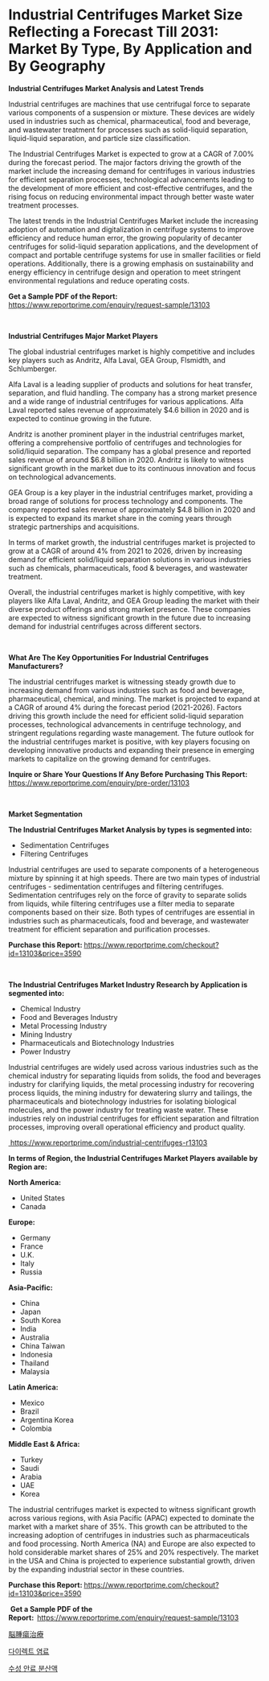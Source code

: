 <p><h1>Industrial Centrifuges Market Size Reflecting a Forecast Till 2031: Market By Type, By Application and By Geography</h1></p><p><strong>Industrial Centrifuges Market Analysis and Latest Trends</strong></p>
<p><p>Industrial centrifuges are machines that use centrifugal force to separate various components of a suspension or mixture. These devices are widely used in industries such as chemical, pharmaceutical, food and beverage, and wastewater treatment for processes such as solid-liquid separation, liquid-liquid separation, and particle size classification.</p><p>The Industrial Centrifuges Market is expected to grow at a CAGR of 7.00% during the forecast period. The major factors driving the growth of the market include the increasing demand for centrifuges in various industries for efficient separation processes, technological advancements leading to the development of more efficient and cost-effective centrifuges, and the rising focus on reducing environmental impact through better waste water treatment processes.</p><p>The latest trends in the Industrial Centrifuges Market include the increasing adoption of automation and digitalization in centrifuge systems to improve efficiency and reduce human error, the growing popularity of decanter centrifuges for solid-liquid separation applications, and the development of compact and portable centrifuge systems for use in smaller facilities or field operations. Additionally, there is a growing emphasis on sustainability and energy efficiency in centrifuge design and operation to meet stringent environmental regulations and reduce operating costs.</p></p>
<p><strong>Get a Sample PDF of the Report:&nbsp;</strong> <a href="https://www.reportprime.com/enquiry/request-sample/13103">https://www.reportprime.com/enquiry/request-sample/13103</a></p>
<p>&nbsp;</p>
<p><strong>Industrial Centrifuges Major Market Players</strong></p>
<p><p>The global industrial centrifuges market is highly competitive and includes key players such as Andritz, Alfa Laval, GEA Group, Flsmidth, and Schlumberger. </p><p>Alfa Laval is a leading supplier of products and solutions for heat transfer, separation, and fluid handling. The company has a strong market presence and a wide range of industrial centrifuges for various applications. Alfa Laval reported sales revenue of approximately $4.6 billion in 2020 and is expected to continue growing in the future.</p><p>Andritz is another prominent player in the industrial centrifuges market, offering a comprehensive portfolio of centrifuges and technologies for solid/liquid separation. The company has a global presence and reported sales revenue of around $6.8 billion in 2020. Andritz is likely to witness significant growth in the market due to its continuous innovation and focus on technological advancements.</p><p>GEA Group is a key player in the industrial centrifuges market, providing a broad range of solutions for process technology and components. The company reported sales revenue of approximately $4.8 billion in 2020 and is expected to expand its market share in the coming years through strategic partnerships and acquisitions.</p><p>In terms of market growth, the industrial centrifuges market is projected to grow at a CAGR of around 4% from 2021 to 2026, driven by increasing demand for efficient solid/liquid separation solutions in various industries such as chemicals, pharmaceuticals, food & beverages, and wastewater treatment.</p><p>Overall, the industrial centrifuges market is highly competitive, with key players like Alfa Laval, Andritz, and GEA Group leading the market with their diverse product offerings and strong market presence. These companies are expected to witness significant growth in the future due to increasing demand for industrial centrifuges across different sectors.</p></p>
<p>&nbsp;</p>
<p><strong>What Are The Key Opportunities For Industrial Centrifuges Manufacturers?</strong></p>
<p><p>The industrial centrifuges market is witnessing steady growth due to increasing demand from various industries such as food and beverage, pharmaceutical, chemical, and mining. The market is projected to expand at a CAGR of around 4% during the forecast period (2021-2026). Factors driving this growth include the need for efficient solid-liquid separation processes, technological advancements in centrifuge technology, and stringent regulations regarding waste management. The future outlook for the industrial centrifuges market is positive, with key players focusing on developing innovative products and expanding their presence in emerging markets to capitalize on the growing demand for centrifuges.</p></p>
<p><strong>Inquire or Share Your Questions If Any Before Purchasing This Report:</strong> <a href="https://www.reportprime.com/enquiry/pre-order/13103">https://www.reportprime.com/enquiry/pre-order/13103</a></p>
<p>&nbsp;</p>
<p><strong>Market Segmentation</strong></p>
<p><strong>The Industrial Centrifuges Market Analysis by types is segmented into:</strong></p>
<p><ul><li>Sedimentation Centrifuges</li><li>Filtering Centrifuges</li></ul></p>
<p><p>Industrial centrifuges are used to separate components of a heterogeneous mixture by spinning it at high speeds. There are two main types of industrial centrifuges - sedimentation centrifuges and filtering centrifuges. Sedimentation centrifuges rely on the force of gravity to separate solids from liquids, while filtering centrifuges use a filter media to separate components based on their size. Both types of centrifuges are essential in industries such as pharmaceuticals, food and beverage, and wastewater treatment for efficient separation and purification processes.</p></p>
<p><strong>Purchase this Report:&nbsp;</strong><a href="https://www.reportprime.com/checkout?id=13103&price=3590">https://www.reportprime.com/checkout?id=13103&price=3590</a></p>
<p>&nbsp;</p>
<p><strong>The Industrial Centrifuges Market Industry Research by Application is segmented into:</strong></p>
<p><ul><li>Chemical Industry</li><li>Food and Beverages Industry</li><li>Metal Processing Industry</li><li>Mining Industry</li><li>Pharmaceuticals and Biotechnology Industries</li><li>Power Industry</li></ul></p>
<p><p>Industrial centrifuges are widely used across various industries such as the chemical industry for separating liquids from solids, the food and beverages industry for clarifying liquids, the metal processing industry for recovering process liquids, the mining industry for dewatering slurry and tailings, the pharmaceuticals and biotechnology industries for isolating biological molecules, and the power industry for treating waste water. These industries rely on industrial centrifuges for efficient separation and filtration processes, improving overall operational efficiency and product quality.</p></p>
<p><a href="https://www.reportprime.com/industrial-centrifuges-r13103">&nbsp;https://www.reportprime.com/industrial-centrifuges-r13103</a></p>
<p><strong>In terms of Region, the Industrial Centrifuges Market Players available by Region are:</strong></p>
<p>
    <p> <strong> North America: </strong>
        <ul>
            <li>United States</li>
            <li>Canada</li>
        </ul>
        </p> 
    <p> <strong> Europe: </strong>
        <ul>
            <li>Germany</li>
            <li>France</li>
            <li>U.K.</li>
            <li>Italy</li>
            <li>Russia</li>
        </ul>
        </p> 
    <p> <strong> Asia-Pacific: </strong>
        <ul>
            <li>China</li>
            <li>Japan</li>
            <li>South Korea</li>
            <li>India</li>
            <li>Australia</li>
            <li>China Taiwan</li>
            <li>Indonesia</li>
            <li>Thailand</li>
            <li>Malaysia</li>
        </ul>
        </p> 
    <p> <strong> Latin America: </strong>
        <ul>
            <li>Mexico</li>
            <li>Brazil</li>
            <li>Argentina Korea</li>
            <li>Colombia</li>
        </ul>
        </p> 
    <p> <strong> Middle East & Africa: </strong>
        <ul>
            <li>Turkey</li>
            <li>Saudi</li>
            <li>Arabia</li>
            <li>UAE</li>
            <li>Korea</li>
        </ul>
    </p>
    </p>
<p><p>The industrial centrifuges market is expected to witness significant growth across various regions, with Asia Pacific (APAC) expected to dominate the market with a market share of 35%. This growth can be attributed to the increasing adoption of centrifuges in industries such as pharmaceuticals and food processing. North America (NA) and Europe are also expected to hold considerable market shares of 25% and 20% respectively. The market in the USA and China is projected to experience substantial growth, driven by the expanding industrial sector in these countries.</p></p>
<p><strong>Purchase this Report: </strong><a href="https://www.reportprime.com/checkout?id=13103&price=3590">https://www.reportprime.com/checkout?id=13103&price=3590</a></p>
<p>&nbsp;<strong>Get a Sample PDF of the Report:&nbsp;&nbsp;</strong><a href="https://www.reportprime.com/enquiry/request-sample/13103">https://www.reportprime.com/enquiry/request-sample/13103</a></p>
<p><strong></strong></p>
<p><p><a href="https://github.com/EthanMorar2011/Market-Research-Report-List-1/blob/main/452155820827.md">脳腫瘍治療</a></p><p><a href="https://github.com/WilburKihn5676/Market-Research-Report-List-1/blob/main/460598519303.md">다이렉트 염료</a></p><p><a href="https://github.com/wallacBahrtyinger567686/Market-Research-Report-List-1/blob/main/366078119304.md">수성 안료 분산액</a></p></p>